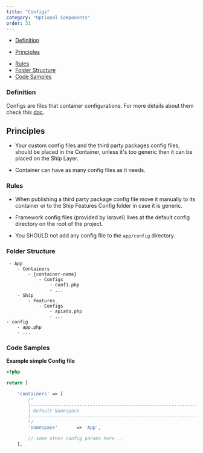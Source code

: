 ```yaml
---
title: "Configs"
category: "Optional Components"
order: 31
---
```


* [Definition](#definition)
- [Principles](#principles)
* [Rules](#rules)
* [Folder Structure](#folder-structure)
* [Code Samples](#code-samples)


<a name="definition"></a>
### Definition

Configs are files that container configurations. For more details about them check this [doc](https://laravel.com/docs/5.3/configuration).

<a name="principles"></a>

## Principles

- Your custom config files and the third party packages config files, should be placed in the Container, unless it's too generic then it can be placed on the Ship Layer.

- Container can have as many config files as it needs.

<a name="rules"></a>

### Rules

- When publishing a third party package config file move it manually to its container or to the Ship Features Config folder in case it is generic.

- Framework config files (provided by laravel) lives at the default config directory on the root of the project.

- You SHOULD not add any config file to the `app/config` directory.

<a name="folder-structure"></a>

### Folder Structure

```
 - App
    - Containers
        - {container-name}
            - Configs
                - conf1.php
                - ...
    - Ship
        - Features
            - Configs
                - apiato.php
                - ...
- config
    - app.php
    - ...
```

<a name="code-samples"></a>

### Code Samples

**Example simple Config file**

```php
<?php

return [

    'containers' => [
        /*
        |--------------------------------------------------------------------------
        | Default Namespace
        |--------------------------------------------------------------------------
        */
        'namespace'       => 'App',

        // some other config params here...
    ],
```
